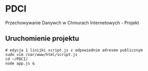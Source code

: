 # PDCI
Przechowywanie Danywch w Chmurach Internetowych - Projekt

## Uruchomienie projektu
```
# edycja 1 linijki script.js z odpowiednim adresem publicznym
sudo vim /var/www/html/script.js
cd ~/PDCI/
node app.js &
```
